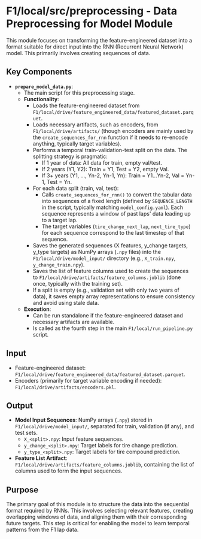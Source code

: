 # F1/local/src/preprocessing - Data Preprocessing for Model Module

This module focuses on transforming the feature-engineered dataset into a format suitable for direct input into the RNN (Recurrent Neural Network) model. This primarily involves creating sequences of data.

## Key Components

-   **`prepare_model_data.py`**:
    -   The main script for this preprocessing stage.
    -   **Functionality**:
        -   Loads the feature-engineered dataset from `F1/local/drive/feature_engineered_data/featured_dataset.parquet`.
        -   Loads necessary artifacts, such as encoders, from `F1/local/drive/artifacts/` (though encoders are mainly used by the `create_sequences_for_rnn` function if it needs to re-encode anything, typically target variables).
        -   Performs a temporal train-validation-test split on the data. The splitting strategy is pragmatic:
            -   If 1 year of data: All data for train, empty val/test.
            -   If 2 years (Y1, Y2): Train = Y1, Test = Y2, empty Val.
            -   If 3+ years (Y1, ..., Yn-2, Yn-1, Yn): Train = Y1...Yn-2, Val = Yn-1, Test = Yn.
        -   For each data split (train, val, test):
            -   Calls `create_sequences_for_rnn()` to convert the tabular data into sequences of a fixed length (defined by `SEQUENCE_LENGTH` in the script, typically matching `model_config.yaml`). Each sequence represents a window of past laps' data leading up to a target lap.
            -   The target variables (`tire_change_next_lap`, `next_tire_type`) for each sequence correspond to the last timestep of that sequence.
        -   Saves the generated sequences (X features, y_change targets, y_type targets) as NumPy arrays (`.npy` files) into the `F1/local/drive/model_input/` directory (e.g., `X_train.npy`, `y_change_train.npy`).
        -   Saves the list of feature columns used to create the sequences to `F1/local/drive/artifacts/feature_columns.joblib` (done once, typically with the training set).
        -   If a split is empty (e.g., validation set with only two years of data), it saves empty array representations to ensure consistency and avoid using stale data.
    -   **Execution**:
        -   Can be run standalone if the feature-engineered dataset and necessary artifacts are available.
        -   Is called as the fourth step in the main `F1/local/run_pipeline.py` script.

## Input

-   Feature-engineered dataset: `F1/local/drive/feature_engineered_data/featured_dataset.parquet`.
-   Encoders (primarily for target variable encoding if needed): `F1/local/drive/artifacts/encoders.pkl`.

## Output

-   **Model Input Sequences**: NumPy arrays (`.npy`) stored in `F1/local/drive/model_input/`, separated for train, validation (if any), and test sets.
    -   `X_<split>.npy`: Input feature sequences.
    -   `y_change_<split>.npy`: Target labels for tire change prediction.
    -   `y_type_<split>.npy`: Target labels for tire compound prediction.
-   **Feature List Artifact**: `F1/local/drive/artifacts/feature_columns.joblib`, containing the list of columns used to form the input sequences.

## Purpose

The primary goal of this module is to structure the data into the sequential format required by RNNs. This involves selecting relevant features, creating overlapping windows of data, and aligning them with their corresponding future targets. This step is critical for enabling the model to learn temporal patterns from the F1 lap data.
